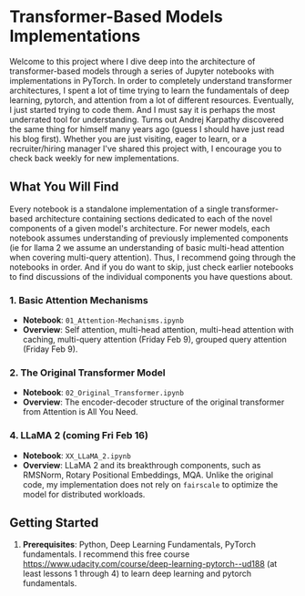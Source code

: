 # Transformer-Based Models Implementations

Welcome to this project where I dive deep into the architecture of transformer-based models through a series of Jupyter notebooks with implementations in PyTorch. In order to completely understand transformer architectures, I spent a lot of time trying to learn the fundamentals of deep learning, pytorch, and attention from a lot of different resources. Eventually, I just started trying to code them. And I must say it is perhaps the most underrated tool for understanding. Turns out Andrej Karpathy discovered the same thing for himself many years ago (guess I should have just read his blog first). Whether you are just visiting, eager to learn, or a recruiter/hiring manager I've shared this project with, I encourage you to check back weekly for new implementations.

## What You Will Find

Every notebook is a standalone implementation of a single transformer-based architecture containing sections dedicated to each of the novel components of a given model's architecture. For newer models, each notebook assumes understanding of previously implemented components (ie for llama 2 we assume an understanding of basic multi-head attention when covering multi-query attention). Thus, I recommend going through the notebooks in order. And if you do want to skip, just check earlier notebooks to find discussions of the individual components you have questions about. 

### 1. Basic Attention Mechanisms

- **Notebook**: `01_Attention-Mechanisms.ipynb`
- **Overview**: Self attention, multi-head attention, multi-head attention with caching, multi-query attention (Friday Feb 9), grouped query attention (Friday Feb 9).

### 2. The Original Transformer Model

- **Notebook**: `02_Original_Transformer.ipynb`
- **Overview**: The encoder-decoder structure of the original transformer from Attention is All You Need.

### 4. LLaMA 2 (coming Fri Feb 16)

- **Notebook**: `XX_LLaMA_2.ipynb`
- **Overview**: LLaMA 2 and its breakthrough components, such as RMSNorm, Rotary Positional Embeddings, MQA. Unlike the original code, my implementation does not rely on `fairscale` to optimize the model for distributed workloads.

## Getting Started

1. **Prerequisites**: Python, Deep Learning Fundamentals, PyTorch fundamentals. I recommend this free course https://www.udacity.com/course/deep-learning-pytorch--ud188 (at least lessons 1 through 4) to learn deep learning and pytorch fundamentals. 